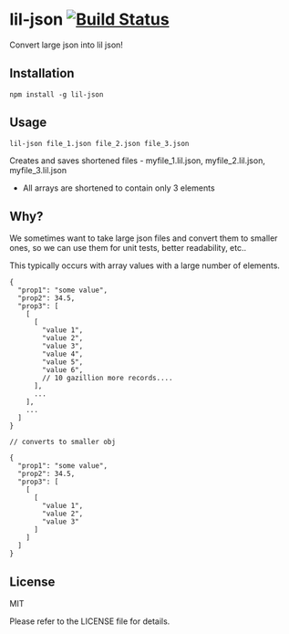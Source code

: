 # lil-json  [![Build Status](https://travis-ci.org/jxm262/lil-json.svg?branch=master)](https://travis-ci.org/jxm262/lil-json)
Convert large json into lil json!

## Installation
```
npm install -g lil-json
```

## Usage
```
lil-json file_1.json file_2.json file_3.json
```
Creates and saves shortened files - myfile_1.lil.json, myfile_2.lil.json, myfile_3.lil.json  

- All arrays are shortened to contain only 3 elements


## Why? 
We sometimes want to take large json files and convert them to smaller ones, so we can use them for unit tests, better readability, etc..  

This typically occurs with array values with a large number of elements. 

  
```
{
  "prop1": "some value",
  "prop2": 34.5,
  "prop3": [
    [
      [
        "value 1", 
        "value 2",
        "value 3", 
        "value 4", 
        "value 5",
        "value 6", 
        // 10 gazillion more records....
      ],
      ...
    ],
    ...
  ]
}
 
// converts to smaller obj

{
  "prop1": "some value",
  "prop2": 34.5,
  "prop3": [
    [
      [
        "value 1", 
        "value 2",
        "value 3"
      ]
    ]
  ]
}
```


## License
MIT 

Please refer to the LICENSE file for details.


